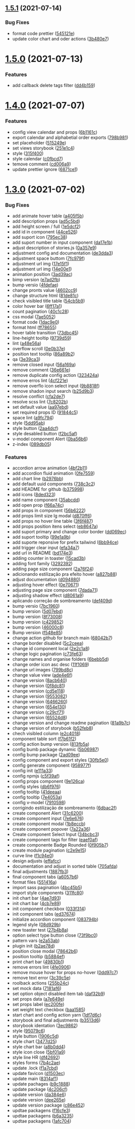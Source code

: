 ## [1.5.1](https://github.com/solfacil/components-ui/compare/1.5.0...1.5.1) (2021-07-14)


### Bug Fixes

* format code prettier ([545121e](https://github.com/solfacil/components-ui/commit/545121ebd39823d305cac06b7fa32c2d9c437ece))
* update color chart and oder actions ([3b480e7](https://github.com/solfacil/components-ui/commit/3b480e77f3a2c01a1797c01433cba343743fd245))



# [1.5.0](https://github.com/solfacil/components-ui/compare/1.4.0...1.5.0) (2021-07-13)


### Features

* add callback delete tags filter ([dd4b159](https://github.com/solfacil/components-ui/commit/dd4b15997d5ef699913a14d4862ef8f84dc74458))



# [1.4.0](https://github.com/solfacil/components-ui/compare/1.3.0...1.4.0) (2021-07-07)


### Features

* config view calendar and props ([6b1161c](https://github.com/solfacil/components-ui/commit/6b1161c0b6dc8d4b0351c11f2dd33de65a5c40eb))
* export calendar and alphabetial order exports ([798b981](https://github.com/solfacil/components-ui/commit/798b981aade2f7275ccb5c22b3781dda328935b7))
* set placeholder ([515249e](https://github.com/solfacil/components-ui/commit/515249e49e718e86461ed18e442892b9dd898360))
* set views storybook ([251e1c4](https://github.com/solfacil/components-ui/commit/251e1c40bbd22d9ffe3ff3ebdd0af58699ad97e3))
* style ([315f400](https://github.com/solfacil/components-ui/commit/315f40098170d28580dbfe70ae4f4fcc92bf8d79))
* style calendar ([c0fbcd7](https://github.com/solfacil/components-ui/commit/c0fbcd788cf62604b6d8dcc5fff5a0e396440a58))
* temove comment ([cd006a9](https://github.com/solfacil/components-ui/commit/cd006a93e1243850086fe2277a724f2b2c9123f9))
* update prettier ignore ([6871ce1](https://github.com/solfacil/components-ui/commit/6871ce10d8412505412eac3527606338186fbdf7))



# [1.3.0](https://github.com/solfacil/components-ui/compare/1.0.0...1.3.0) (2021-07-02)


### Bug Fixes

* add animate hover table ([a405f5b](https://github.com/solfacil/components-ui/commit/a405f5b9bd40c71737d7194d869482796f39b0d5))
* add description props ([ad5c5bd](https://github.com/solfacil/components-ui/commit/ad5c5bd2f8b53ca0b0b6d5f688e1df19e1aa521c))
* add height screen / full ([1e5dcf2](https://github.com/solfacil/components-ui/commit/1e5dcf26cae8881c40e22e8cf4c8001dbc746a79))
* add id in component ([44ce526](https://github.com/solfacil/components-ui/commit/44ce5266d17e56554c04ad767cf7183b29f7585c))
* add suport icon ([795ec38](https://github.com/solfacil/components-ui/commit/795ec38fe56f7c65af351a5439f674ff33a0b3b1))
* add suport number in input component ([da17e1b](https://github.com/solfacil/components-ui/commit/da17e1b9e332458f6a34d543a66e47bc244f88cd))
* adjust description of stories.js ([0a357e9](https://github.com/solfacil/components-ui/commit/0a357e9db724a664d9e155b1859ba93b0aa45ab3))
* adjustment config and documentation ([de3dda3](https://github.com/solfacil/components-ui/commit/de3dda392e8cdcb4e70bc15427e711d8fb25cc70))
* adjustment space buttom ([7fc979f](https://github.com/solfacil/components-ui/commit/7fc979ff76e75dbcb49816d26f7d07d11c642a2b))
* adjustment url img ([17e15f1](https://github.com/solfacil/components-ui/commit/17e15f1473d5bd08b1ee39bb91cb09cdca8ded0e))
* adjustment url img ([14e00e1](https://github.com/solfacil/components-ui/commit/14e00e1693aa5ca7e27a40e8c45d0524d8cae042))
* animation position ([3ad39ac](https://github.com/solfacil/components-ui/commit/3ad39acedbd9c74e9f1c0fa12471dcc9129ad62e))
* bimp version ([e7ad2fb](https://github.com/solfacil/components-ui/commit/e7ad2fb66e005cdc888b5fa5230fc503cc783e54))
* bump versio ([4fdefae](https://github.com/solfacil/components-ui/commit/4fdefae9ae66be156a25bf6c0d0e5d03c7405383))
* change pronts value ([4602cc9](https://github.com/solfacil/components-ui/commit/4602cc99d55faf26c8f5ea964a3e9adcd39e5df7))
* change structure html ([81de81c](https://github.com/solfacil/components-ui/commit/81de81ce608d8cdd48761eb884a22c09f212165b))
* check visibled title table ([54cb5b9](https://github.com/solfacil/components-ui/commit/54cb5b9654e1662bfaa390af619af407c4e8ebd9))
* color hover bar ([6ff17a1](https://github.com/solfacil/components-ui/commit/6ff17a1fa35530555340b6005a1428a5af30f08a))
* count pagination ([40c1c28](https://github.com/solfacil/components-ui/commit/40c1c28441b0de4f17ed379d3bc1b95c21b3d1ac))
* css modal ([7ae5052](https://github.com/solfacil/components-ui/commit/7ae505290020ee41ed12f86d821618a53652589e))
* format code ([1dac9e0](https://github.com/solfacil/components-ui/commit/1dac9e09b1e2b4fd58971fa3a45769226d8e7623))
* format html ([ff78655](https://github.com/solfacil/components-ui/commit/ff78655676ff5d8d42af8592959d3664e769daf3))
* hover table transition ([73dbc45](https://github.com/solfacil/components-ui/commit/73dbc4545f57b3dfcd45f12db44928d4a713b1ba))
* line-height tooltip ([9739d59](https://github.com/solfacil/components-ui/commit/9739d59932eb3223b46b18cf1d3945a38053d3eb))
* lint ([a48e56a](https://github.com/solfacil/components-ui/commit/a48e56a9eb13985d70ee8281443e23beb7bc00d2))
* overflow scroll ([0e0b37e](https://github.com/solfacil/components-ui/commit/0e0b37eb3fe4120fe5614fd2d6a1a320fecba2ec))
* position text tooltip ([86a89b2](https://github.com/solfacil/components-ui/commit/86a89b2b5b469fe707d77e1812826a74a4c927d8))
* qa ([3e39ca3](https://github.com/solfacil/components-ui/commit/3e39ca3448cbc422fd5ccb4b4feb206b5dc8b895))
* remove closed input ([56a169a](https://github.com/solfacil/components-ui/commit/56a169adc04e1dea7fbdd571e07f8e54453f30e0))
* remove comment ([36e661e](https://github.com/solfacil/components-ui/commit/36e661e9916865b28e8f98874ee97cbae9e7a769))
* remove duplicate config action ([323424a](https://github.com/solfacil/components-ui/commit/323424a90855d0f2d5198fb6f86719d78fbc9a6b))
* remove erros lint ([4cf221e](https://github.com/solfacil/components-ui/commit/4cf221ec7ead051597663be2c9af4452fe012d2e))
* remove overflo icon select input ([9b8818f](https://github.com/solfacil/components-ui/commit/9b8818f8540a970e3dc6b671d24cfadb4634bf32))
* remove shadon input search ([b25d9b3](https://github.com/solfacil/components-ui/commit/b25d9b37e4d4c2c298e5affc0d0b5200f47bf481))
* resolve conflict ([cfa2de7](https://github.com/solfacil/components-ui/commit/cfa2de7eedf74b32c4b6c1cd207f038e90d0c3d5))
* resolve scss lint ([7c8202b](https://github.com/solfacil/components-ui/commit/7c8202beebf12e58698299e9ffea0c8c7fc69682))
* set default value ([aa97ebd](https://github.com/solfacil/components-ui/commit/aa97ebdacb81626f3bae0e86cc8c315a73440a07))
* set required props ID ([91844c5](https://github.com/solfacil/components-ui/commit/91844c509f0284fc214c919663a225fe6e1c9b27))
* space lint ([a9fc794](https://github.com/solfacil/components-ui/commit/a9fc794ae39d8073e23e60e7da56e2f31e058dc4))
* style ([5dd95ab](https://github.com/solfacil/components-ui/commit/5dd95ab4875dfd49566a27c2191618b281f100e2))
* style button ([2aa4dcf](https://github.com/solfacil/components-ui/commit/2aa4dcf6b0b9f083070408d158aa22a51049ae27))
* style desabled button ([f2bc5af](https://github.com/solfacil/components-ui/commit/f2bc5af906cde37f88c8edd2b1fae8bc046b6d52))
* v-model component Alert ([0ba56b6](https://github.com/solfacil/components-ui/commit/0ba56b63a7dc14700995d090584b1bffe7d4e402))
* z-index ([089db05](https://github.com/solfacil/components-ui/commit/089db0520be3c46ef4d1336643c47767d1dcf52e))


### Features

* accordion arrow animation ([4bf2b11](https://github.com/solfacil/components-ui/commit/4bf2b11475296a5f150e6709ef0c51d90c8a5870))
* add accordion fluid animation ([0fe7559](https://github.com/solfacil/components-ui/commit/0fe7559c6a956ed6cffe459ac026c0e9d8d4814e))
* add chart line ([b2976bb](https://github.com/solfacil/components-ui/commit/b2976bb3582da77655972baca1e18aca16cce5fc))
* add default uuid components ([738c3c2](https://github.com/solfacil/components-ui/commit/738c3c2fefa7d0cc563a0293a02da195feb3552f))
* add HEADME for github ([b375998](https://github.com/solfacil/components-ui/commit/b37599885609b66307db6ce0cd8bfe1fb52d644b))
* add icons ([8ded323](https://github.com/solfacil/components-ui/commit/8ded323e17f21684f16222b3a7ee854efaa3ea54))
* add name component ([35abcdd](https://github.com/solfacil/components-ui/commit/35abcdd1d7d394103cd511e2ab7edbe24dc9b679))
* add open prop ([f66a74c](https://github.com/solfacil/components-ui/commit/f66a74cc46055b7fdf3f2a58685c06e3f313e863))
* add props in component ([56b6222](https://github.com/solfacil/components-ui/commit/56b6222062b54849173d0f8a5c4a89b750110b9f))
* add props limit size lg modal ([d870ff6](https://github.com/solfacil/components-ui/commit/d870ff64ae744f8ee88f86161b7d29176f9e7c51))
* add props no hover line table ([3f6f487](https://github.com/solfacil/components-ui/commit/3f6f487bc69bf4b4e74dc9105e0b391ae6a2033e))
* add props position itens select ([eb8647a](https://github.com/solfacil/components-ui/commit/eb8647ab6890c9ed7d6c5f24e52871fba1bc7a2d))
* add suport primary and change color border ([dd069ec](https://github.com/solfacil/components-ui/commit/dd069ece71590c8755ed71d1f07594a3f7894e61))
* add suport tooltip ([99e1a9b](https://github.com/solfacil/components-ui/commit/99e1a9ba0690bed36d8820dfe39406a282a165b0))
* add suporte reponsive for prefix tailwind ([6bb94ce](https://github.com/solfacil/components-ui/commit/6bb94ced11c5dd19664e58f65da9bb111f4f2781))
* add trigger clear input ([efa34a7](https://github.com/solfacil/components-ui/commit/efa34a7044f95d0cc43d51d724c8a837e8be3601))
* add url in README ([bd174e3](https://github.com/solfacil/components-ui/commit/bd174e39e452b9b20f154f69d04e9290d20bf851))
* adding counter in toaster ([15cad3b](https://github.com/solfacil/components-ui/commit/15cad3b5141cee658cb4454a9c21abd947f93f9c))
* adding font family ([3292392](https://github.com/solfacil/components-ui/commit/32923929580a8ff3d3b3c897da832c8705a50e8e))
* adding page size component ([2a76f24](https://github.com/solfacil/components-ui/commit/2a76f2492ffe67e2088567b857656ec6e19c7147))
* adicionando estilização pra efeito hover ([a827b88](https://github.com/solfacil/components-ui/commit/a827b88564108d15ceef1f025e1c443b81d34f20))
* adjust documentation ([d094880](https://github.com/solfacil/components-ui/commit/d0948805685b3deffe200783f95a9d40a8a3d32a))
* adjusting hover effect ([0e70671](https://github.com/solfacil/components-ui/commit/0e706714c4ce065cc00132358b54b1ebdab3aee3))
* adjusting page size component ([7dada71](https://github.com/solfacil/components-ui/commit/7dada71e33efd1a3cd4bb9c6318970f298c425cf))
* adjusting shadow effect ([d8061a9](https://github.com/solfacil/components-ui/commit/d8061a9df6afe471440c2d41780ed5064dcdad28))
* aplicando correção de sombreamento ([def409d](https://github.com/solfacil/components-ui/commit/def409d6e0c19c6c04f6b60d9ec947aad3b54978))
* bump versio ([7bc1960](https://github.com/solfacil/components-ui/commit/7bc196072b2a048328143e3e153556fb716eec1a))
* bump version ([5d07ebd](https://github.com/solfacil/components-ui/commit/5d07ebd1be50f08b0b264b3f890991071299dc3b))
* bump version ([8f73008](https://github.com/solfacil/components-ui/commit/8f730080bb1d7b8306c933dcd87458fb0035515e))
* bump version ([c429852](https://github.com/solfacil/components-ui/commit/c429852122b9001f116585bc2d54df78ad864d9d))
* bump version ([46000c8](https://github.com/solfacil/components-ui/commit/46000c8734f8d239663c31a7767c91605d01ff70))
* Bump version ([f548e85](https://github.com/solfacil/components-ui/commit/f548e8513029a66367b2c2ec3654fcb37cd106bc))
* change action github for branch main ([68042b7](https://github.com/solfacil/components-ui/commit/68042b7871cdaa5555a4c5a721d67a7b20a67546))
* change border disabled ([5c2ceea](https://github.com/solfacil/components-ui/commit/5c2ceea7678a662e71ef5ef4f1274992018c5d13))
* change id component local ([2e2c1a8](https://github.com/solfacil/components-ui/commit/2e2c1a83728ac7c7d320206289e1adafced5f9c5))
* change logic pagination ([c73fe63](https://github.com/solfacil/components-ui/commit/c73fe63d5c7649950967b5564bfd7d8236fc9063))
* change names and organise folders ([6bebb5d](https://github.com/solfacil/components-ui/commit/6bebb5d6c9b12b3d08b02e3d2fbd5998a1372c7d))
* change order icon asc desc ([11f1069](https://github.com/solfacil/components-ui/commit/11f10693f65983affe4a0f3443432f058b65f578))
* change url images ([799bd8c](https://github.com/solfacil/components-ui/commit/799bd8c3547f99efe9f2c3abbead28ac9cf2e0aa))
* change value view ([ade4e6f](https://github.com/solfacil/components-ui/commit/ade4e6f93baa6475e7620ed7a8ba74a4b31d4791))
* change version ([8acb640](https://github.com/solfacil/components-ui/commit/8acb6405e362a78ece5f4b59ec27e9eade0a7825))
* change version ([0f8dc81](https://github.com/solfacil/components-ui/commit/0f8dc819558c05de1b1bf71da75cbc861d748202))
* change version ([cd5e118](https://github.com/solfacil/components-ui/commit/cd5e118196b66387829e604055a69a8cf944b8dc))
* change version ([9553082](https://github.com/solfacil/components-ui/commit/9553082daacc330a6da02a120b388951ef3591db))
* change version ([6466260](https://github.com/solfacil/components-ui/commit/64662609367227d5deaccfce2b589a7e1a00e6cc))
* change version ([654e130](https://github.com/solfacil/components-ui/commit/654e1308e13391a5dd1829b5bfc7cda737cea41e))
* change version ([c29cf71](https://github.com/solfacil/components-ui/commit/c29cf71e0503320f55e29a0b5c59b35bb6f16f3b))
* change version ([65524d8](https://github.com/solfacil/components-ui/commit/65524d8cc851f32a2b37fe2aa3076465b4c6ec3a))
* change version and change readme pagination ([81a9b7c](https://github.com/solfacil/components-ui/commit/81a9b7c18429353765d3ab9f25973ad0a6797d11))
* change version of storybook ([b52feb8](https://github.com/solfacil/components-ui/commit/b52feb87c3ed7fe0636bd3cc5fe28293c8be11e7))
* chech visibled column ([e2c4018](https://github.com/solfacil/components-ui/commit/e2c4018e973597d7b4d7a71ec0f3d0db439e6877))
* component table sort ([f7b61f2](https://github.com/solfacil/components-ui/commit/f7b61f22743295ea3a5ab7bfa6d852158ba5b24f))
* config action bump version ([813fb5a](https://github.com/solfacil/components-ui/commit/813fb5a6731f37ecdc8438a7ae109006c6048aab))
* config bumb package dynamic ([5b06987](https://github.com/solfacil/components-ui/commit/5b06987261d8ed17a3f7e77b09dee1319284fe5e))
* config bump package ([2ad09ee](https://github.com/solfacil/components-ui/commit/2ad09ee117e7da39f0bd3343739c0ab50819aec0))
* config component and export styles ([30fb5e0](https://github.com/solfacil/components-ui/commit/30fb5e062d306c7a586c7f301e8d650b15664327))
* config generate component ([958977f](https://github.com/solfacil/components-ui/commit/958977f7d53359b08a52b82186d1038f53883fcd))
* config init ([e111a33](https://github.com/solfacil/components-ui/commit/e111a335eea5784317ea029b10b0f6809ffbcf0a))
* config npmjs ([c5f39af](https://github.com/solfacil/components-ui/commit/c5f39afd466fd1278678778945d99169baa6d7fd))
* config props component ([9e126ca](https://github.com/solfacil/components-ui/commit/9e126ca661b12ca20fde13615bc023d86ef3be28))
* config styles ([db6f976](https://github.com/solfacil/components-ui/commit/db6f976b6a5f38ca239afec4dae637d258a42998))
* config tooltip ([41deeaa](https://github.com/solfacil/components-ui/commit/41deeaac5d8ed0b9f5f967d9584af0c1feb3d881))
* config tooltip ([7e4053a](https://github.com/solfacil/components-ui/commit/7e4053ae78144599e6aff78d1c80712b35a06b66))
* config v-model ([7910598](https://github.com/solfacil/components-ui/commit/7910598764683938fd70d45b036361d9042eb955))
* corrigindo estilização de sombreamento ([6dbac2f](https://github.com/solfacil/components-ui/commit/6dbac2f5e6e77bdd39054ca69fd680be4597487f))
* create component Alert ([31c6200](https://github.com/solfacil/components-ui/commit/31c6200d547e2b812f862c3189ca49b66e559089))
* create component input ([7e6e676](https://github.com/solfacil/components-ui/commit/7e6e676c324855128689e456bc5ae6d685e17bc2))
* create component modal ([1b8eccb](https://github.com/solfacil/components-ui/commit/1b8eccb124b701eedf7e0d99a9cc90d2202e85f3))
* create component popover ([7a22a36](https://github.com/solfacil/components-ui/commit/7a22a366644d201cbcff6cef14ba06970b809d6d))
* Create component Select Input ([34bcbc3](https://github.com/solfacil/components-ui/commit/34bcbc398de7e28f75671c5b55a1a3c0d2ff135a))
* create component tags for filter ([eaef0af](https://github.com/solfacil/components-ui/commit/eaef0af300b1ed092c7439398220b1d4274c9b11))
* create componente Badge Rounded ([0f905b7](https://github.com/solfacil/components-ui/commit/0f905b7ef49c73c22482b352b9ec32f72fe0565e))
* create module pagination ([c2e9e15](https://github.com/solfacil/components-ui/commit/c2e9e15f7a7f18ad1cb1b38b8e98305b6a0dd0f0))
* curve line ([f1c94e0](https://github.com/solfacil/components-ui/commit/f1c94e0a99b6897ab9b26980b3660c0cc6823fd0))
* design adjusts ([effafcc](https://github.com/solfacil/components-ui/commit/effafcc899badd265efed045e696433554a6cef2))
* documentation and adjust in sorted table ([705afda](https://github.com/solfacil/components-ui/commit/705afdaec396f7d407bf53d0cddc742ee5c72373))
* final adjustments ([1887fb3](https://github.com/solfacil/components-ui/commit/1887fb3de9500dd29f4c45e2af9308c7c179cd08))
* final component tabs ([a6057b6](https://github.com/solfacil/components-ui/commit/a6057b6a3faf811ac11519d4a15470cdde30acfd))
* format files ([551416a](https://github.com/solfacil/components-ui/commit/551416a04e7220bbbaeeee96b95a4eab1907137c))
* import sass pagination ([4bc45b5](https://github.com/solfacil/components-ui/commit/4bc45b566ac151f4d95d44ba1a2f3a97bfe8e98e))
* import style components ([311fc80](https://github.com/solfacil/components-ui/commit/311fc80473e74dcbf613f0eb22b1f573f6512047))
* init chart bar ([4ae7d93](https://github.com/solfacil/components-ui/commit/4ae7d9312757198a994e4701439387d39b7d9d39))
* init chart bar ([4cb7e89](https://github.com/solfacil/components-ui/commit/4cb7e8988e50f7a1a08ee9e90b14a65cd6a7c8d5))
* init component checkbox ([033f314](https://github.com/solfacil/components-ui/commit/033f31428863e94d6f919a77771574cfe1785a07))
* init component tabs ([ed37674](https://github.com/solfacil/components-ui/commit/ed3767494b53ba0eec42977446318bffda2bb56b))
* initialize accordion component ([083794b](https://github.com/solfacil/components-ui/commit/083794b45ac8a9ea3fcb92e7ec6a9f59db720e68))
* legend style ([08d929b](https://github.com/solfacil/components-ui/commit/08d929bde45a2153c29dafeeb8a13b770c9d8750))
* new toaster test ([27b4b8a](https://github.com/solfacil/components-ui/commit/27b4b8a8b84ef2d62f1528f1bfa52174d99ec56b))
* option select type button close ([73f9bc0](https://github.com/solfacil/components-ui/commit/73f9bc021497a6592a3b75170c3645225f1a9414))
* pattern vars ([e2a53ab](https://github.com/solfacil/components-ui/commit/e2a53ab4f4b62da3e49a49bb91015a3663963ef1))
* plugin init ([b2ae78d](https://github.com/solfacil/components-ui/commit/b2ae78d179295da64d550a3be2102aeda2e11681))
* position close modal ([78642b6](https://github.com/solfacil/components-ui/commit/78642b686063e6cbaaea718adf5fae7c11b5a065))
* position tooltip ([b5884ef](https://github.com/solfacil/components-ui/commit/b5884ef466c4e19263b2fc2035f78f73339b2f79))
* print chart bar ([49830b1](https://github.com/solfacil/components-ui/commit/49830b1e20aba4dc5fae61e800ceee5aa9bce568))
* remove errors lint ([4fe0906](https://github.com/solfacil/components-ui/commit/4fe09062397cb5facaa3865135e0f7b0160eeb28))
* remove mouse hover for props no-hover ([0dd97c7](https://github.com/solfacil/components-ui/commit/0dd97c7ddf2b87614d0cc7bace711cd48f0ee08a))
* remove text error ([3c39c5e](https://github.com/solfacil/components-ui/commit/3c39c5e8e62d561073e731db97d350e39e0892c5))
* roolback actions ([255b24c](https://github.com/solfacil/components-ui/commit/255b24ccaf50f38ba382aa768efca81619e25f33))
* set mock data ([7181af6](https://github.com/solfacil/components-ui/commit/7181af657161b6f3f3b8e6d8db6f78f15a58b145))
* set option object disabled item tab ([daf32b9](https://github.com/solfacil/components-ui/commit/daf32b9cb5f5ce418e941848e045a59c708940ff))
* set props data ([a7e649e](https://github.com/solfacil/components-ui/commit/a7e649e7a15c9b2690eb201344536f1d2aa929f7))
* set props label ([ec200fe](https://github.com/solfacil/components-ui/commit/ec200fe079055f9acec0725e05051ff841094c9e))
* set weight text checkbox ([baa1585](https://github.com/solfacil/components-ui/commit/baa1585fa3d674425a144ae75e945b1643174418))
* start chart and config action yarn ([1df7d6c](https://github.com/solfacil/components-ui/commit/1df7d6c8b147713da8d15c37b459e4eff99e8c65))
* storybook and final adjustments ([b3513d6](https://github.com/solfacil/components-ui/commit/b3513d6ee31994dedeabbb7ba5d8a1dfa3e2fab5))
* storybook identation ([3ec9862](https://github.com/solfacil/components-ui/commit/3ec98622a445767290a073b449ecb54ee652d5e2))
* style ([95079c6](https://github.com/solfacil/components-ui/commit/95079c6096f8ed2dc26dded565f51b601a6eec06))
* style button ([1906c5d](https://github.com/solfacil/components-ui/commit/1906c5db661bfe1b2965cfc2cd64e7a8dda8bc18))
* style chart ([3477d25](https://github.com/solfacil/components-ui/commit/3477d25a425208d89deeaf44b253c22e42d42837))
* style chart bar ([a8b0dd4](https://github.com/solfacil/components-ui/commit/a8b0dd4e5e3d7e4c572223e7a08baa1dce533ed0))
* style icon close ([5bf01a9](https://github.com/solfacil/components-ui/commit/5bf01a9cefac913f151d8450f790ad2f504b6837))
* style line HR ([df42692](https://github.com/solfacil/components-ui/commit/df4269266ebeb2c5433111f6c243d8b8b8c4b350))
* styles forms ([7b4c2ae](https://github.com/solfacil/components-ui/commit/7b4c2ae82810a2cbafc715634d357ad4305ffd55))
* update .lock ([f1a7cbd](https://github.com/solfacil/components-ui/commit/f1a7cbd05a31c1a8f5189d9c25648c82318638c0))
* update favicon ([d1503ec](https://github.com/solfacil/components-ui/commit/d1503ecd6ff2770305a567fe9acbaae3f1792e3f))
* update main ([8314af1](https://github.com/solfacil/components-ui/commit/8314af10f490c95d0e83348a2058b65ee6edf374))
* update pachages ([b9c1888](https://github.com/solfacil/components-ui/commit/b9c188852def101b0703a87e2b87c6fb171b7d13))
* update package ([4c206cf](https://github.com/solfacil/components-ui/commit/4c206cfd5e9f82e9eab2ef2b538e11d5fa6725d9))
* update version ([da384e6](https://github.com/solfacil/components-ui/commit/da384e6fb532ded2dcc98cbd54d9b6c8075d12cd))
* update version ([dee265e](https://github.com/solfacil/components-ui/commit/dee265e8a608c249654d0a70d197229e4400d0b4))
* update version package ([c86e452](https://github.com/solfacil/components-ui/commit/c86e452286af0af4c00c4ab1b7d3b9a195b7185d))
* updtae packagens ([f16cfe3](https://github.com/solfacil/components-ui/commit/f16cfe379e5e6718ec013f1518df0f6c4b2853c8))
* updtae packagens ([b6a3235](https://github.com/solfacil/components-ui/commit/b6a3235a5779e1dc69040920c3ffcfb222f033ab))
* updtae packagens ([1afc704](https://github.com/solfacil/components-ui/commit/1afc7049d2b6b41db9a305e1698fb8f842ab3faa))



